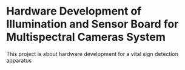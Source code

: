 # Hardware Development of Illumination and Sensor Board for Multispectral Cameras System 
This project is about hardware development for a vital sign detection apparatus

